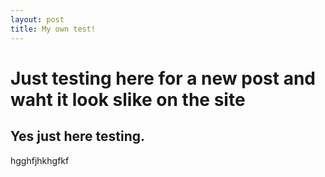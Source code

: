 ```yaml
---
layout: post
title: My own test!
---
```



# Just testing here for a new post and waht it look slike on the site
## Yes just here testing.
hgghfjhkhgfkf
